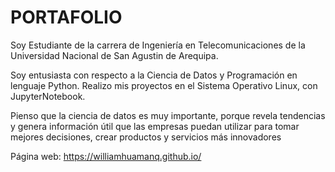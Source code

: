 # PORTAFOLIO


Soy Estudiante de la carrera de Ingeniería en Telecomunicaciones de la Universidad Nacional de San Agustin de Arequipa.

Soy entusiasta con respecto a la Ciencia de Datos y Programación en lenguaje Python. Realizo mis proyectos en el Sistema Operativo Linux, con JupyterNotebook.

Pienso que la ciencia de datos es muy importante, porque revela tendencias y genera información útil que las empresas puedan utilizar para tomar mejores decisiones, crear productos y servicios más innovadores

Página web: https://williamhuamanq.github.io/
